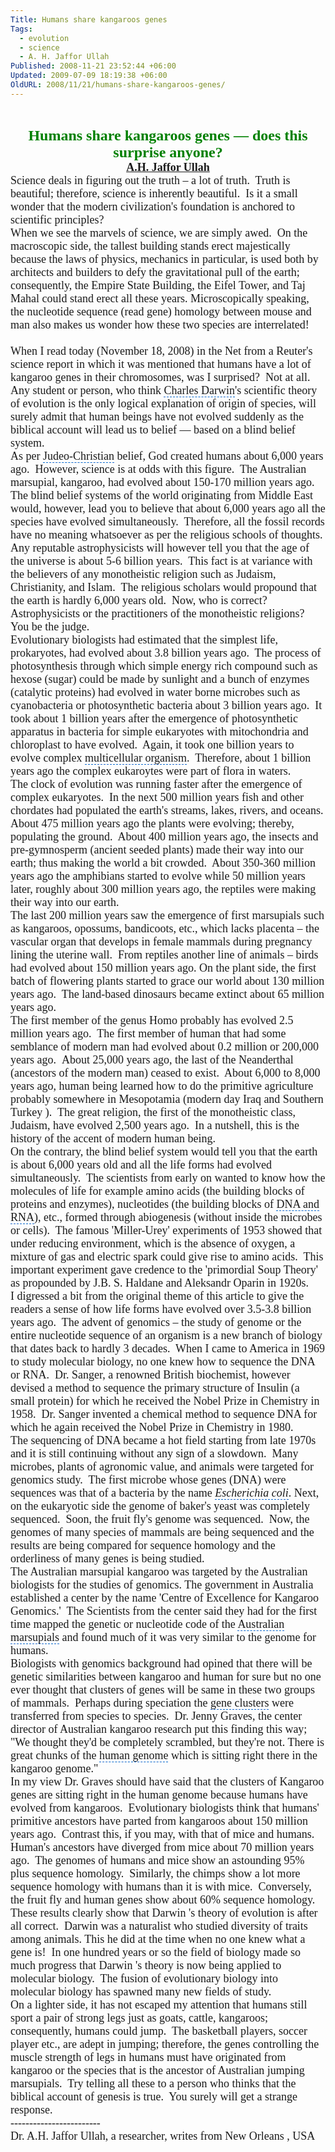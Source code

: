 ```yaml
---
Title: Humans share kangaroos genes
Tags:
  - evolution
  - science
  - A. H. Jaffor Ullah
Published: 2008-11-21 23:52:44 +06:00
Updated: 2009-07-09 18:19:38 +06:00
OldURL: 2008/11/21/humans-share-kangaroos-genes/
---
```


 
<p align="center" style="margin: 0in 0in 0pt" class="MsoNormal"><font size="5" color="#008000" face="Garamond"><strong>Humans share kangaroos genes ― does this surprise anyone?</strong></font></p>
<p align="center" style="margin: 0in 0in 0pt" class="MsoNormal"><span style="font-size: 8pt"></span></p>
<p align="center" style="margin: 0in 0in 0pt" class="MsoNormal"><span style="font-size: 11pt"><font face="Garamond"><font size="4"><strong><a href="https://muktomona.com/Articles/jaffor/">A.H. Jaffor Ullah</a></strong></font></font></span></p>
<p style="margin: 0in 0in 0pt" class="MsoNormal"><span style="font-size: 8pt"></span></p>
<p style="margin: 0in 0in 0pt" class="MsoNormal"><span style="font-size: 10pt"><font face="Garamond"><font size="4">Science deals in figuring out the truth – a lot of truth.<span>  </span>Truth is beautiful; therefore, science is inherently beautiful.<span>  </span>Is it a small wonder that the modern civilization's foundation is anchored to scientific principles?<span>  </span></font></font></span></p>
<p style="margin: 0in 0in 0pt" class="MsoNormal"><span style="font-size: 10pt"></span></p>
<p style="margin: 0in 0in 0pt" class="MsoNormal"><span style="font-size: 10pt"><font face="Garamond"><font size="4">When we see the marvels of science, we are simply awed.<span>  </span>On the macroscopic side, the tallest building stands erect majestically because the laws of physics, mechanics in particular, is used both by architects and builders to defy the gravitational pull of the earth; consequently, the Empire State Building, the Eifel Tower, and Taj Mahal could stand erect all these years. Microscopically speaking, the nucleotide sequence (read gene) homology between mouse and man also makes us wonder how these two species are interrelated!<span>    </span><span>  </span></font></font></span></p>
<p style="margin: 0in 0in 0pt" class="MsoNormal"><span style="font-size: 10pt"></span></p>
<p style="margin: 0in 0in 0pt" class="MsoNormal"><span style="font-size: 10pt"><font face="Garamond"><font size="4">When I read today (November 18, 2008) in the Net from a Reuter's science report in which it was mentioned that humans have a lot of kangaroo genes in their chromosomes, was I surprised?<span>  </span>Not at all.<span>  </span>Any student or person, who think <span style="cursor: hand; border-bottom: #0066cc 1px dashed" id="lw_1227289012_0" class="yshortcuts">Charles Darwin</span>'s <span id="lw_1227289012_1" class="yshortcuts">scientific theory of evolution</span> is the only logical explanation of origin of species, will surely admit that human beings have not evolved suddenly as the biblical account will lead us to belief ― based on a blind belief system.</font></font></span></p>
<p style="margin: 0in 0in 0pt" class="MsoNormal"><span style="font-size: 10pt"></span></p>
<p style="margin: 0in 0in 0pt" class="MsoNormal"><span style="font-size: 10pt"><font face="Garamond"><font size="4">As per <span style="cursor: hand; border-bottom: #0066cc 1px dashed" id="lw_1227289012_2" class="yshortcuts">Judeo-Christian</span> belief, God created humans about 6,000 years ago.<span>  </span>However, science is at odds with this figure.<span>  </span>The Australian marsupial, kangaroo, had evolved about 150-170 million years ago.<span>  </span>The blind belief systems of the world originating from <span id="lw_1227289012_3" class="yshortcuts">Middle East</span> would, however, lead you to believe that about 6,000 years ago all the species have evolved simultaneously.<span>  </span>Therefore, all the fossil records have no meaning whatsoever as per the religious schools of thoughts.</font></font></span></p>
<p style="margin: 0in 0in 0pt" class="MsoNormal"><span style="font-size: 10pt"></span></p>
<p style="margin: 0in 0in 0pt" class="MsoNormal"><span style="font-size: 10pt"><font face="Garamond"><font size="4">Any reputable astrophysicists will however tell you that the <span id="lw_1227289012_4" class="yshortcuts">age of the universe</span> is about 5-6 billion years.<span>  </span>This fact is at variance with the believers of any <span id="lw_1227289012_5" class="yshortcuts">monotheistic religion</span> such as Judaism, Christianity, and Islam.<span>  </span>The religious scholars would propound that the earth is hardly 6,000 years old.<span>  </span>Now, who is correct?<span>  </span>Astrophysicists or the practitioners of the <span id="lw_1227289012_6" class="yshortcuts">monotheistic religions</span>?<span>  </span>You be the judge.</font></font></span></p>
<p style="margin: 0in 0in 0pt" class="MsoNormal"><span style="font-size: 10pt"></span></p>
<p style="margin: 0in 0in 0pt" class="MsoNormal"><span style="font-size: 10pt"><font face="Garamond"><font size="4">Evolutionary biologists had estimated that the simplest life, prokaryotes, had evolved about 3.8 billion years ago.<span>  </span>The <span id="lw_1227289012_7" class="yshortcuts">process of photosynthesis</span> through which simple energy rich compound such as hexose (sugar) could be made by sunlight and a bunch of enzymes (catalytic proteins) had evolved in water borne microbes such as cyanobacteria or photosynthetic bacteria about 3 billion years ago.<span>  </span>It took about 1 billion years after the emergence of photosynthetic apparatus in bacteria for simple eukaryotes with mitochondria and chloroplast to have evolved.<span>  </span>Again, it took one billion years to evolve complex <span style="cursor: hand; border-bottom: #0066cc 1px dashed" id="lw_1227289012_8" class="yshortcuts">multicellular organism</span>.<span>  </span>Therefore, about 1 billion years ago the complex eukaroytes were part of flora in waters.<span>  </span></font></font></span></p>
<p style="margin: 0in 0in 0pt" class="MsoNormal"><span style="font-size: 10pt"></span></p>
<p style="margin: 0in 0in 0pt" class="MsoNormal"><span style="font-size: 10pt"><font face="Garamond"><font size="4">The clock of evolution was running faster after the emergence of complex eukaryotes.<span>  </span>In the next 500 million years fish and other chordates had populated the earth's streams, lakes, rivers, and oceans. About 475 million years ago the plants were evolving; thereby, populating the ground.<span>  </span>About 400 million years ago, the insects and pre-gymnosperm (ancient seeded plants) made their way into our earth; thus making the world a bit crowded.<span>  </span>About 350-360 million years ago the amphibians started to evolve while 50 million years later, roughly about 300 million years ago, the reptiles were making their way into our earth.<span>  </span></font></font></span></p>
<p style="margin: 0in 0in 0pt" class="MsoNormal"><span style="font-size: 10pt"></span></p>
<p style="margin: 0in 0in 0pt" class="MsoNormal"><span style="font-size: 10pt"><font face="Garamond"><font size="4">The last 200 million years saw the emergence of first marsupials such as kangaroos, opossums, bandicoots, etc., which lacks placenta – the vascular organ that develops in female mammals during pregnancy lining the uterine wall.<span>  </span>From reptiles another line of animals – birds had evolved about 150 million years ago. On the plant side, the first batch of flowering plants started to grace our world about 130 million years ago.<span>  </span>The land-based dinosaurs became extinct about 65 million years ago. </font></font></span></p>
<p style="margin: 0in 0in 0pt" class="MsoNormal"><span style="font-size: 10pt"></span></p>
<p style="margin: 0in 0in 0pt" class="MsoNormal"><span style="font-size: 10pt"><font face="Garamond"><font size="4">The first member of the genus Homo probably has evolved 2.5 million years ago.<span>  </span>The first member of human that had some semblance of modern man had evolved about 0.2 million or 200,000 years ago. <span> </span>About 25,000 years ago, the last of the Neanderthal (ancestors of the modern man) ceased to exist.<span>  </span>About 6,000 to 8,000 years ago, human being learned how to do the primitive agriculture probably somewhere in Mesopotamia (modern day Iraq and Southern Turkey ).<span>  </span>The great religion, the first of the monotheistic class, Judaism, have evolved 2,500 years ago.<span>  </span>In a nutshell, this is the history of the accent of modern human being.</font></font></span></p>
<p style="margin: 0in 0in 0pt" class="MsoNormal"><span style="font-size: 10pt"></span></p>
<p style="margin: 0in 0in 0pt" class="MsoNormal"><span style="font-size: 10pt"><font face="Garamond"><font size="4">On the contrary, the blind belief system would tell you that the earth is about 6,000 years old and all the life forms had evolved simultaneously.<span>  </span>The scientists from early on wanted to know how the molecules of life for example amino acids (the <span id="lw_1227289012_9" class="yshortcuts">building blocks of proteins</span> and enzymes), nucleotides (the building blocks of <span style="cursor: hand; border-bottom: #0066cc 1px dashed" id="lw_1227289012_10" class="yshortcuts">DNA and RNA</span>), etc., formed through abiogenesis (without inside the microbes or cells).<span>  </span>The famous 'Miller-Urey' experiments of 1953 showed that under reducing environment, which is the absence of oxygen, a mixture of gas and electric spark could give rise to amino acids.<span>  </span>This important experiment gave credence to the '<span id="lw_1227289012_11" class="yshortcuts">primordial Soup Theory</span>' as propounded by J.B. S. Haldane and Aleksandr Oparin in 1920s. </font></font></span></p>
<p style="margin: 0in 0in 0pt" class="MsoNormal"><span style="font-size: 10pt"></span></p>
<p style="margin: 0in 0in 0pt" class="MsoNormal"><span style="font-size: 10pt"><font face="Garamond"><font size="4">I digressed a bit from the original theme of this article to give the readers a sense of how life forms have evolved over 3.5-3.8 billion years ago.<span>  </span>The advent of genomics – the study of genome or the entire nucleotide sequence of an organism is a new branch of biology that dates back to hardly 3 decades.<span>  </span>When I came to America in 1969 to study molecular biology, no one knew how to sequence the DNA or RNA.<span>  </span>Dr. Sanger, a renowned British biochemist, however devised a method to sequence the primary structure of Insulin (a small protein) for which he received the <span id="lw_1227289012_12" class="yshortcuts">Nobel Prize in Chemistry</span> in 1958.<span>  </span>Dr. Sanger invented a chemical method to sequence DNA for which he again received the <span id="lw_1227289012_13" class="yshortcuts">Nobel Prize in Chemistry</span> in 1980. </font></font></span></p>
<p style="margin: 0in 0in 0pt" class="MsoNormal"><span style="font-size: 10pt"></span></p>
<p style="margin: 0in 0in 0pt" class="MsoNormal"><span style="font-size: 10pt"><font face="Garamond"><font size="4">The sequencing of DNA became a hot field starting from late 1970s and it is still continuing without any sign of a slowdown.<span>  </span>Many microbes, plants of agronomic value, and animals were targeted for genomics study.<span>  </span>The first microbe whose genes (DNA) were sequences was that of a bacteria by the name <em><span style="cursor: hand; border-bottom: #0066cc 1px dashed" id="lw_1227289012_14" class="yshortcuts">Escherichia coli</span></em>. Next, on the eukaryotic side the genome of baker's yeast was completely sequenced.<span>  </span>Soon, the fruit fly's genome was sequenced.<span>  </span>Now, the genomes of many species of mammals are being sequenced and the results are being compared for sequence homology and the orderliness of many genes is being studied.</font></font></span></p>
<p style="margin: 0in 0in 0pt" class="MsoNormal"><span style="font-size: 10pt"></span></p>
<p style="margin: 0in 0in 0pt" class="MsoNormal"><span style="font-size: 10pt"><font face="Garamond"><font size="4">The Australian marsupial kangaroo was targeted by the Australian biologists for the studies of genomics. The government in <span id="lw_1227289012_15" class="yshortcuts">Australia</span> established a center by the name '<span id="lw_1227289012_16" class="yshortcuts">Centre of Excellence</span> for Kangaroo Genomics.'<span>  </span><span id="lw_1227289012_17" class="yshortcuts">The Scientists</span> from the center said they had for the first time mapped the genetic or nucleotide code of the <span style="cursor: hand; border-bottom: #0066cc 1px dashed" id="lw_1227289012_18" class="yshortcuts">Australian marsupials</span> and found much of it was very similar to the genome for humans.</font></font></span></p>
<p style="margin: 0in 0in 0pt" class="MsoNormal"><span style="font-size: 10pt"></span></p>
<p style="margin: 0in 0in 0pt" class="MsoNormal"><span style="font-size: 10pt"><font face="Garamond"><font size="4">Biologists with genomics background had opined that there will be genetic similarities between kangaroo and human for sure but no one ever thought that clusters of genes will be same in these two groups of mammals.<span>  </span>Perhaps during speciation the <span style="cursor: hand; border-bottom: #0066cc 1px dashed" id="lw_1227289012_19" class="yshortcuts">gene clusters</span> were transferred from species to species. <span> </span>Dr. Jenny Graves, the center director of Australian kangaroo research put this finding this way; "We thought they'd be completely scrambled, but they're not. There is great chunks of the <span style="cursor: hand; border-bottom: #0066cc 1px dashed" id="lw_1227289012_20" class="yshortcuts">human genome</span> which is sitting right there in the kangaroo genome."<span>  </span></font></font></span></p>
<p style="margin: 0in 0in 0pt" class="MsoNormal"><span style="font-size: 10pt"></span></p>
<p style="margin: 0in 0in 0pt" class="MsoNormal"><span style="font-size: 10pt"><font face="Garamond"><font size="4">In my view Dr. Graves should have said that the clusters of Kangaroo genes are sitting right in the human genome because humans have evolved from kangaroos.<span>  </span>Evolutionary biologists think that humans' primitive ancestors have parted from kangaroos about 150 million years ago.<span>  </span>Contrast this, if you may, with that of mice and humans.<span>  </span>Human's ancestors have diverged from mice about 70 million years ago.<span>  </span>The genomes of humans and mice show an astounding 95% plus sequence homology.<span>  </span>Similarly, the chimps show a lot more sequence homology with humans than it is with mice.<span>  </span>Conversely, the fruit fly and human genes show about 60% sequence homology.<span>  </span>These results clearly show that <span id="lw_1227289012_21" class="yshortcuts">Darwin 's theory of evolution</span> is after all correct.<span>  </span>Darwin was a naturalist who studied diversity of traits among animals. This he did at the time when no one knew what a gene is!<span>  </span>In one hundred years or so the field of biology made so much progress that Darwin 's theory is now being applied to molecular biology.<span>  </span>The fusion of evolutionary biology into molecular biology has spawned many new fields of study.<span>    </span><span>  </span></font></font></span></p>
<p style="margin: 0in 0in 0pt" class="MsoNormal"><span style="font-size: 10pt"></span></p>
<p style="margin: 0in 0in 0pt" class="MsoNormal"><span style="font-size: 10pt"><font face="Garamond"><font size="4">On a lighter side, it has not escaped my attention that humans still sport a pair of strong legs just as goats, cattle, kangaroos; consequently, humans could jump.<span>  </span>The basketball players, soccer player etc., are adept in jumping; therefore, the genes controlling the muscle strength of legs in humans must have originated from kangaroo or the species that is the ancestor of Australian jumping marsupials.<span>  </span>Try telling all these to a person who thinks that the biblical account of genesis is true.<span>  </span>You surely will get a strange response.<span>   </span><span> </span><span> </span></font></font></span></p>
<p style="margin: 0in 0in 0pt" class="MsoNormal"><span style="font-size: 10pt"><font face="Garamond"><font size="4">------------------------</font></font></span></p>
<p style="margin: 0in 0in 0pt" class="MsoNormal"><span style="font-size: 10pt"><font face="Garamond"><font size="4">Dr. A.H. Jaffor Ullah, a researcher, writes from New Orleans , USA </font></font></span></p>
